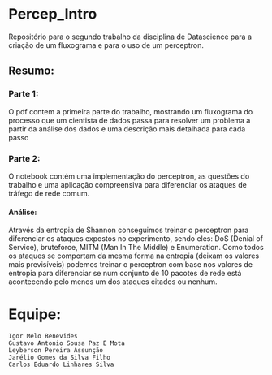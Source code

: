 # Percep_Intro
Repositório para o segundo trabalho da disciplina de Datascience para a criação de um fluxograma e para o uso de um perceptron.
## Resumo:
### Parte 1:
  O pdf contem a primeira parte do trabalho, mostrando um fluxograma do processo que um cientista de dados passa para resolver um problema a partir da análise dos dados e uma descrição mais detalhada para cada passo
### Parte 2:
  O notebook contém uma implementação do perceptron, as questões do trabalho e uma aplicação compreensiva para diferenciar os ataques de tráfego de rede comum.
#### Análise:
  Através da entropia de Shannon conseguimos treinar o perceptron para diferenciar os ataques expostos no experimento, sendo eles: DoS (Denial of Service), bruteforce, MITM (Man In The Middle) e Enumeration. Como todos os ataques se comportam da mesma forma na entropia (deixam os valores mais previsíveis) podemos treinar o perceptron com base nos valores de entropia para diferenciar se num conjunto de 10 pacotes de rede está acontecendo pelo menos um dos ataques citados ou nenhum. 
# Equipe: 
    Igor Melo Benevides
    Gustavo Antonio Sousa Paz E Mota
    Leyberson Pereira Assunção
    Jarélio Gomes da Silva Filho
    Carlos Eduardo Linhares Silva
